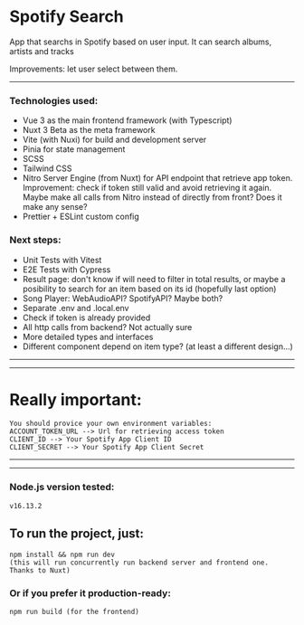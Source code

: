 # Spotify Search

App that searchs in Spotify based on user input.
It can search albums, artists and tracks

Improvements: let user select between them.

---
### Technologies used:
- Vue 3 as the main frontend framework (with Typescript)
- Nuxt 3 Beta as the meta framework
- Vite (with Nuxi) for build and development server
- Pinia for state management
- SCSS
- Tailwind CSS
- Nitro Server Engine (from Nuxt) for API endpoint that retrieve app token. Improvement: check if token still valid and avoid retrieving it again. Maybe make all calls from Nitro instead of directly from front? Does it make any sense?
- Prettier + ESLint custom config

### Next steps:
- Unit Tests with Vitest
- E2E Tests with Cypress
- Result page: don't know if will need to filter in total results, or maybe a posibility to search for an item based on its id (hopefully last option)
- Song Player: WebAudioAPI? SpotifyAPI? Maybe both?
- Separate .env and .local.env
- Check if token is already provided
- All http calls from backend? Not actually sure
- More detailed types and interfaces
- Different component depend on item type? (at least a different design...)
---
---
# Really important:
```
You should provice your own environment variables:
ACCOUNT_TOKEN_URL --> Url for retrieving access token
CLIENT_ID --> Your Spotify App Client ID
CLIENT_SECRET --> Your Spotify App Client Secret
```
---
---
### Node.js version tested:
```
v16.13.2
```

## To run the project, just:
```
npm install && npm run dev
(this will run concurrently run backend server and frontend one. Thanks to Nuxt)
```

### Or if you prefer it production-ready:
```
npm run build (for the frontend)
```
